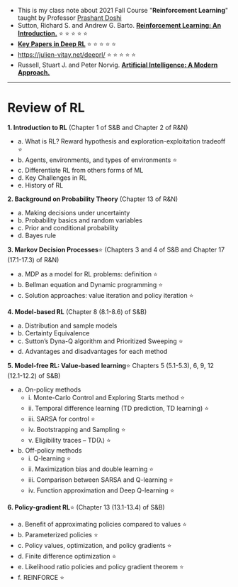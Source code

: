  - This is my class note about 2021 Fall Course "**Reinforcement Learning**" taught by Professor [Prashant Doshi](https://www.cs.uga.edu/directory/people/prashant-doshi)
 - Sutton, Richard S. and Andrew G. Barto. [**Reinforcement Learning: An Introduction.**](https://www.andrew.cmu.edu/course/10-703/textbook/BartoSutton.pdf) :star: :star: :star: :star: :star: 
 - [**Key Papers in Deep RL**](https://spinningup.openai.com/en/latest/spinningup/keypapers.html) :star: :star: :star: :star: :star:  
 - https://julien-vitay.net/deeprl/ :star: :star: :star: :star: :star:
 - Russell, Stuart J. and Peter Norvig. [**Artificial Intelligence: A Modern Approach.**](https://cs.calvin.edu/courses/cs/344/kvlinden/resources/AIMA-3rd-edition.pdf)   

____________________________________________________
# Review of RL

**1. Introduction to RL**                    (Chapter 1 of S&B and Chapter 2 of R&N)                    
   - a. What is RL? Reward hypothesis and exploration-exploitation tradeoff :star:                   
   - b. Agents, environments, and types of environments :star:                     
   - c. Differentiate RL from others forms of ML      
   - d. Key Challenges in RL 
   - e. History of RL    

**2. Background on Probability Theory**        (Chapter 13 of R&N)     
   - a. Making decisions under uncertainty 
   - b. Probability basics and random variables 
   - c. Prior and conditional probability 
   - d. Bayes rule  

**3. Markov Decision Processes**:star:          (Chapters 3 and 4 of S&B and Chapter 17 (17.1-17.3) of R&N) 
   - a. MDP as a model for RL problems: definition :star: 
   - b. Bellman equation and Dynamic programming :star: 
   - c. Solution approaches: value iteration and policy iteration :star: 

**4. Model-based RL**                           (Chapter 8 (8.1-8.6) of S&B)    
   - a. Distribution and sample models 
   - b. Certainty Equivalence    
   - c. Sutton’s Dyna-Q algorithm and Prioritized Sweeping :star: 
   - d. Advantages and disadvantages for each method 

**5. Model-free RL: Value-based learning**:star:                             Chapters 5 (5.1-5.3), 6, 9, 12 (12.1-12.2) of S&B) 
   - a. On-policy methods
       - i. Monte-Carlo Control and Exploring Starts method :star:
       - ii. Temporal difference learning (TD prediction, TD learning)  :star:
       - iii. SARSA for control :star:    
       - iv. Bootstrapping and Sampling :star: 
       - v. Eligibility traces – TD(λ) :star:  
   - b. Off-policy methods 
       - i. Q-learning   :star:
       - ii. Maximization bias and double learning :star:
       - iii. Comparison between SARSA and Q-learning   :star:
       - iv. Function approximation and Deep Q-learning   :star:     

**6. Policy-gradient RL**:star:                             (Chapter 13 (13.1-13.4) of S&B)  
   - a. Benefit of approximating policies compared to values  :star: 
   - b. Parameterized policies   :star:  
   - c. Policy values, optimization, and policy gradients    :star:
   - d. Finite difference optimization  :star:   
   - e. Likelihood ratio policies and policy gradient theorem     :star:  
   - f. REINFORCE   :star:
  



